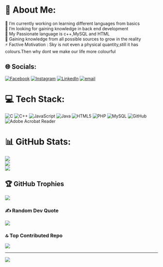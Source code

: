 # 💫 About Me:
🔭 I’m currently working on learning different languages from basics<br>🤝 I’m looking for gaining knowledge in back end development<br>🌱 My Passionate language is c++,MySQL and HTML<br>💬 Gaining knowledge from all possible sources to grow in the reality<br>⚡ Factive Motivation : Sky is not even a physical quantity,still it has colours.Then why dont we make our life more colourful


## 🌐 Socials:
[![Facebook](https://img.shields.io/badge/Facebook-%231877F2.svg?logo=Facebook&logoColor=white)](https://facebook.com/r_b_shankar) [![Instagram](https://img.shields.io/badge/Instagram-%23E4405F.svg?logo=Instagram&logoColor=white)](https://instagram.com/r_b_shankar) [![LinkedIn](https://img.shields.io/badge/LinkedIn-%230077B5.svg?logo=linkedin&logoColor=white)](https://linkedin.com/in/barathishankar006) [![email](https://img.shields.io/badge/Email-D14836?logo=gmail&logoColor=white)](mailto:barathishankarr@gmail.com) 

# 💻 Tech Stack:
![C](https://img.shields.io/badge/c-%2300599C.svg?style=for-the-badge&logo=c&logoColor=white) ![C++](https://img.shields.io/badge/c++-%2300599C.svg?style=for-the-badge&logo=c%2B%2B&logoColor=white) ![JavaScript](https://img.shields.io/badge/javascript-%23323330.svg?style=for-the-badge&logo=javascript&logoColor=%23F7DF1E) ![Java](https://img.shields.io/badge/java-%23ED8B00.svg?style=for-the-badge&logo=openjdk&logoColor=white) ![HTML5](https://img.shields.io/badge/html5-%23E34F26.svg?style=for-the-badge&logo=html5&logoColor=white) ![PHP](https://img.shields.io/badge/php-%23777BB4.svg?style=for-the-badge&logo=php&logoColor=white) ![MySQL](https://img.shields.io/badge/mysql-4479A1.svg?style=for-the-badge&logo=mysql&logoColor=white) ![GitHub](https://img.shields.io/badge/github-%23121011.svg?style=for-the-badge&logo=github&logoColor=white) ![Adobe Acrobat Reader](https://img.shields.io/badge/Adobe%20Acrobat%20Reader-EC1C24.svg?style=for-the-badge&logo=Adobe%20Acrobat%20Reader&logoColor=white)
# 📊 GitHub Stats:
![](https://github-readme-stats.vercel.app/api?username=BarathiShankar&theme=dark&hide_border=false&include_all_commits=true&count_private=false)<br/>
![](https://nirzak-streak-stats.vercel.app/?user=BarathiShankar&theme=dark&hide_border=false)<br/>
![](https://github-readme-stats.vercel.app/api/top-langs/?username=BarathiShankar&theme=dark&hide_border=false&include_all_commits=true&count_private=false&layout=compact)

## 🏆 GitHub Trophies
![](https://github-profile-trophy.vercel.app/?username=BarathiShankar&theme=radical&no-frame=true&no-bg=false&margin-w=4)

### ✍️ Random Dev Quote
![](https://quotes-github-readme.vercel.app/api?type=horizontal&theme=radical)

### 🔝 Top Contributed Repo
![](https://github-contributor-stats.vercel.app/api?username=BarathiShankar&limit=5&theme=dark&combine_all_yearly_contributions=true)

---
[![](https://visitcount.itsvg.in/api?id=BarathiShankar&icon=7&color=0)](https://visitcount.itsvg.in)

<!-- Proudly created with GPRM ( https://gprm.itsvg.in ) -->

